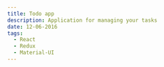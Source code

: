 ```yaml
---
title: Todo app
description: Application for managing your tasks
date: 12-06-2016
tags:
  - React
  - Redux
  - Material-UI
---
```

